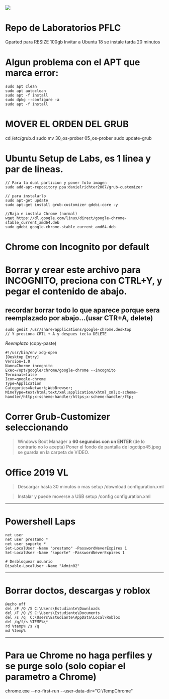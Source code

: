 

![](logo45.jpg)

# Repo de Laboratorios PFLC
 Gparted para RESIZE 100gb
 Invitar a Ubuntu 18 se instale tarda 20 minutos
 
 # Algun problema con el APT que marca error:

    sudo apt clean
    sudo apt autoclean
    sudo apt -f install
    sudo dpkg --configure -a
    sudo apt -f install
    
 # MOVER EL ORDEN DEL GRUB
 
cd /etc/grub.d
sudo mv 30_os-prober 05_os-prober
sudo update-grub
 
# Ubuntu Setup de Labs, es 1 linea y par de lineas.
```
// Para la dual particion y poner foto imagen
sudo add-apt-repository ppa:danielrichter2007/grub-customizer

// para instalarlo
sudo apt-get update
sudo apt-get install grub-customizer gdebi-core -y 

//Baja e instala Chrome (normal)
wget https://dl.google.com/linux/direct/google-chrome-stable_current_amd64.deb 
sudo gdebi google-chrome-stable_current_amd64.deb 
```


# Chrome con Incognito por default
# Borrar y crear este archivo para INCOGNITO, preciona con CTRL+Y, y pegar el contenido de abajo.
## recordar borrar todo lo que aparece porque sera reemplazado por abajo...(usar CTR+A, delete)

    sudo gedit /usr/share/applications/google-chrome.desktop  
    // Y presiona CRTL + A y despues tecla DELETE
    
*Reemplazo*  (copy-paste)
```
#!/usr/bin/env xdg-open
[Desktop Entry]
Version=1.0
Name=Chorme incognito
Exec=/opt/google/chrome/google-chrome --incognito
Terminal=false
Icon=google-chrome
Type=Application
Categories=Network;WebBrowser;
MimeType=text/html;text/xml;application/xhtml_xml;x-scheme-handler/http;x-scheme-handler/https;x-scheme-handler/ftp;
```

# Correr Grub-Customizer seleccionando 
> Windows Boot Manager a **60 segundos con un ENTER** (de lo contrario no lo acepta)
> Poner el fondo de pantalla de logotipo45.jpeg se guarda en la carpeta de VIDEO.


# Office 2019 VL
> Descargar hasta 30 minutos o mas
setup /download configuration.xml

> Instalar y puede moverse a USB
setup /config configuration.xml


-----
# Powershell Laps
```
net user
net user prestamo *
net user soporte *
Set-LocalUser -Name "prestamo" -PasswordNeverExpires 1
Set-LocalUser -Name "soporte" -PasswordNeverExpires 1

# Desbloquear usuario
Disable-LocalUser -Name "Admin02"

```
-------
# Borrar doctos, descargas y roblox
```
@echo off
del /F /Q /S C:\Users\Estudiante\Downloads
del /F /Q /S C:\Users\Estudiante\Documents
del /s /q  C:\Users\Estudiante\AppData\Local\Roblox
del /q/f/s %TEMP%\* 
rd %temp% /s /q
md %temp%
```
---
# Para ue Chrome no haga perfiles y se purge solo (solo copiar el parametro a Chrome)
chrome.exe --no-first-run --user-data-dir="C:\TempChrome"


